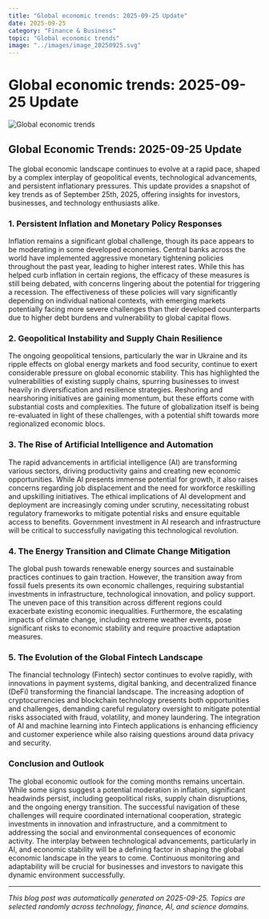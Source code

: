 ```yaml
---
title: "Global economic trends: 2025-09-25 Update"
date: 2025-09-25
category: "Finance & Business"
topic: "Global economic trends"
image: "../images/image_20250925.svg"
---
```


# Global economic trends: 2025-09-25 Update

![Global economic trends](../images/image_20250925.svg)

## Global Economic Trends: 2025-09-25 Update

The global economic landscape continues to evolve at a rapid pace, shaped by a complex interplay of geopolitical events, technological advancements, and persistent inflationary pressures. This update provides a snapshot of key trends as of September 25th, 2025, offering insights for investors, businesses, and technology enthusiasts alike.


### 1. Persistent Inflation and Monetary Policy Responses

Inflation remains a significant global challenge, though its pace appears to be moderating in some developed economies.  Central banks across the world have implemented aggressive monetary tightening policies throughout the past year, leading to higher interest rates.  While this has helped curb inflation in certain regions,  the efficacy of these measures is still being debated, with concerns lingering about the potential for triggering a recession. The effectiveness of these policies will vary significantly depending on individual national contexts, with emerging markets potentially facing more severe challenges than their developed counterparts due to higher debt burdens and vulnerability to global capital flows.


### 2. Geopolitical Instability and Supply Chain Resilience

The ongoing geopolitical tensions, particularly the war in Ukraine and its ripple effects on global energy markets and food security, continue to exert considerable pressure on global economic stability.  This has highlighted the vulnerabilities of existing supply chains, spurring businesses to invest heavily in diversification and resilience strategies. Reshoring and nearshoring initiatives are gaining momentum, but these efforts come with substantial costs and complexities.  The future of globalization itself is being re-evaluated in light of these challenges, with a potential shift towards more regionalized economic blocs.


### 3. The Rise of Artificial Intelligence and Automation

The rapid advancements in artificial intelligence (AI) are transforming various sectors, driving productivity gains and creating new economic opportunities. While AI presents immense potential for growth, it also raises concerns regarding job displacement and the need for workforce reskilling and upskilling initiatives. The ethical implications of AI development and deployment are increasingly coming under scrutiny, necessitating robust regulatory frameworks to mitigate potential risks and ensure equitable access to benefits.  Government investment in AI research and infrastructure will be critical to successfully navigating this technological revolution.


### 4. The Energy Transition and Climate Change Mitigation

The global push towards renewable energy sources and sustainable practices continues to gain traction.  However, the transition away from fossil fuels presents its own economic challenges, requiring substantial investments in infrastructure, technological innovation, and policy support.  The uneven pace of this transition across different regions could exacerbate existing economic inequalities.  Furthermore, the escalating impacts of climate change, including extreme weather events, pose significant risks to economic stability and require proactive adaptation measures.


### 5. The Evolution of the Global Fintech Landscape

The financial technology (Fintech) sector continues to evolve rapidly, with innovations in payment systems, digital banking, and decentralized finance (DeFi) transforming the financial landscape. The increasing adoption of cryptocurrencies and blockchain technology presents both opportunities and challenges, demanding careful regulatory oversight to mitigate potential risks associated with fraud, volatility, and money laundering. The integration of AI and machine learning into Fintech applications is enhancing efficiency and customer experience while also raising questions around data privacy and security.


### Conclusion and Outlook

The global economic outlook for the coming months remains uncertain. While some signs suggest a potential moderation in inflation, significant headwinds persist, including geopolitical risks, supply chain disruptions, and the ongoing energy transition.  The successful navigation of these challenges will require coordinated international cooperation, strategic investments in innovation and infrastructure, and a commitment to addressing the social and environmental consequences of economic activity.  The interplay between technological advancements, particularly in AI, and economic stability will be a defining factor in shaping the global economic landscape in the years to come. Continuous monitoring and adaptability will be crucial for businesses and investors to navigate this dynamic environment successfully.


---
*This blog post was automatically generated on 2025-09-25. Topics are selected randomly across technology, finance, AI, and science domains.*
